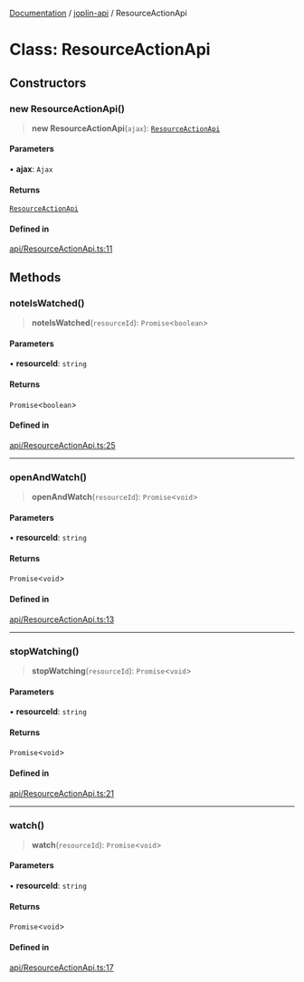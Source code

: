 [Documentation](../../packages.md) / [joplin-api](../index.md) / ResourceActionApi

# Class: ResourceActionApi

## Constructors

### new ResourceActionApi()

> **new ResourceActionApi**(`ajax`): [`ResourceActionApi`](ResourceActionApi.md)

#### Parameters

• **ajax**: `Ajax`

#### Returns

[`ResourceActionApi`](ResourceActionApi.md)

#### Defined in

[api/ResourceActionApi.ts:11](https://github.com/rxliuli/joplin-utils/blob/4824c3237f6c8bc282f001f71c149c89286aefdc/packages/joplin-api/src/api/ResourceActionApi.ts#L11)

## Methods

### noteIsWatched()

> **noteIsWatched**(`resourceId`): `Promise`\<`boolean`\>

#### Parameters

• **resourceId**: `string`

#### Returns

`Promise`\<`boolean`\>

#### Defined in

[api/ResourceActionApi.ts:25](https://github.com/rxliuli/joplin-utils/blob/4824c3237f6c8bc282f001f71c149c89286aefdc/packages/joplin-api/src/api/ResourceActionApi.ts#L25)

---

### openAndWatch()

> **openAndWatch**(`resourceId`): `Promise`\<`void`\>

#### Parameters

• **resourceId**: `string`

#### Returns

`Promise`\<`void`\>

#### Defined in

[api/ResourceActionApi.ts:13](https://github.com/rxliuli/joplin-utils/blob/4824c3237f6c8bc282f001f71c149c89286aefdc/packages/joplin-api/src/api/ResourceActionApi.ts#L13)

---

### stopWatching()

> **stopWatching**(`resourceId`): `Promise`\<`void`\>

#### Parameters

• **resourceId**: `string`

#### Returns

`Promise`\<`void`\>

#### Defined in

[api/ResourceActionApi.ts:21](https://github.com/rxliuli/joplin-utils/blob/4824c3237f6c8bc282f001f71c149c89286aefdc/packages/joplin-api/src/api/ResourceActionApi.ts#L21)

---

### watch()

> **watch**(`resourceId`): `Promise`\<`void`\>

#### Parameters

• **resourceId**: `string`

#### Returns

`Promise`\<`void`\>

#### Defined in

[api/ResourceActionApi.ts:17](https://github.com/rxliuli/joplin-utils/blob/4824c3237f6c8bc282f001f71c149c89286aefdc/packages/joplin-api/src/api/ResourceActionApi.ts#L17)
